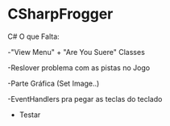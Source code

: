 # CSharpFrogger
C#
O que Falta:

-"View Menu" + "Are You Suere" Classes

-Reslover problema com as pistas no Jogo

-Parte Gráfica (Set Image..)

-EventHandlers pra pegar as teclas do teclado

- Testar
